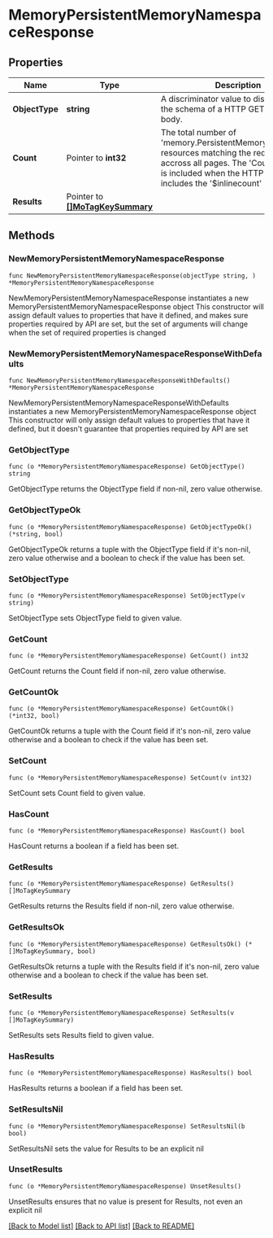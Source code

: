 # MemoryPersistentMemoryNamespaceResponse

## Properties

Name | Type | Description | Notes
------------ | ------------- | ------------- | -------------
**ObjectType** | **string** | A discriminator value to disambiguate the schema of a HTTP GET response body. | 
**Count** | Pointer to **int32** | The total number of &#39;memory.PersistentMemoryNamespace&#39; resources matching the request, accross all pages. The &#39;Count&#39; attribute is included when the HTTP GET request includes the &#39;$inlinecount&#39; parameter. | [optional] 
**Results** | Pointer to [**[]MoTagKeySummary**](mo.TagKeySummary.md) |  | [optional] 

## Methods

### NewMemoryPersistentMemoryNamespaceResponse

`func NewMemoryPersistentMemoryNamespaceResponse(objectType string, ) *MemoryPersistentMemoryNamespaceResponse`

NewMemoryPersistentMemoryNamespaceResponse instantiates a new MemoryPersistentMemoryNamespaceResponse object
This constructor will assign default values to properties that have it defined,
and makes sure properties required by API are set, but the set of arguments
will change when the set of required properties is changed

### NewMemoryPersistentMemoryNamespaceResponseWithDefaults

`func NewMemoryPersistentMemoryNamespaceResponseWithDefaults() *MemoryPersistentMemoryNamespaceResponse`

NewMemoryPersistentMemoryNamespaceResponseWithDefaults instantiates a new MemoryPersistentMemoryNamespaceResponse object
This constructor will only assign default values to properties that have it defined,
but it doesn't guarantee that properties required by API are set

### GetObjectType

`func (o *MemoryPersistentMemoryNamespaceResponse) GetObjectType() string`

GetObjectType returns the ObjectType field if non-nil, zero value otherwise.

### GetObjectTypeOk

`func (o *MemoryPersistentMemoryNamespaceResponse) GetObjectTypeOk() (*string, bool)`

GetObjectTypeOk returns a tuple with the ObjectType field if it's non-nil, zero value otherwise
and a boolean to check if the value has been set.

### SetObjectType

`func (o *MemoryPersistentMemoryNamespaceResponse) SetObjectType(v string)`

SetObjectType sets ObjectType field to given value.


### GetCount

`func (o *MemoryPersistentMemoryNamespaceResponse) GetCount() int32`

GetCount returns the Count field if non-nil, zero value otherwise.

### GetCountOk

`func (o *MemoryPersistentMemoryNamespaceResponse) GetCountOk() (*int32, bool)`

GetCountOk returns a tuple with the Count field if it's non-nil, zero value otherwise
and a boolean to check if the value has been set.

### SetCount

`func (o *MemoryPersistentMemoryNamespaceResponse) SetCount(v int32)`

SetCount sets Count field to given value.

### HasCount

`func (o *MemoryPersistentMemoryNamespaceResponse) HasCount() bool`

HasCount returns a boolean if a field has been set.

### GetResults

`func (o *MemoryPersistentMemoryNamespaceResponse) GetResults() []MoTagKeySummary`

GetResults returns the Results field if non-nil, zero value otherwise.

### GetResultsOk

`func (o *MemoryPersistentMemoryNamespaceResponse) GetResultsOk() (*[]MoTagKeySummary, bool)`

GetResultsOk returns a tuple with the Results field if it's non-nil, zero value otherwise
and a boolean to check if the value has been set.

### SetResults

`func (o *MemoryPersistentMemoryNamespaceResponse) SetResults(v []MoTagKeySummary)`

SetResults sets Results field to given value.

### HasResults

`func (o *MemoryPersistentMemoryNamespaceResponse) HasResults() bool`

HasResults returns a boolean if a field has been set.

### SetResultsNil

`func (o *MemoryPersistentMemoryNamespaceResponse) SetResultsNil(b bool)`

 SetResultsNil sets the value for Results to be an explicit nil

### UnsetResults
`func (o *MemoryPersistentMemoryNamespaceResponse) UnsetResults()`

UnsetResults ensures that no value is present for Results, not even an explicit nil

[[Back to Model list]](../README.md#documentation-for-models) [[Back to API list]](../README.md#documentation-for-api-endpoints) [[Back to README]](../README.md)


